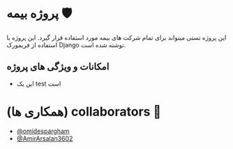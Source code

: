 #  پروژه بیمه :shield:

این پروژه تستی میتواند برای تمام شرکت های بیمه مورد استفاده قرار گیرد.
این پروژه با استفاده از فریمورک Django نوشته شده است.


## امکانات و ویژگی های پروژه

* این یک test است 

# (همکاری ها) collaborators :boy:
* [@omidespargham](https://github.com/omidespargham)
* [@AmirArsalan3602](https://github.com/AmirArsalan3602)
